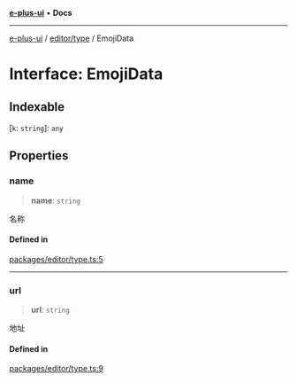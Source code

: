 [**e-plus-ui**](../../../README.md) • **Docs**

***

[e-plus-ui](../../../modules.md) / [editor/type](../README.md) / EmojiData

# Interface: EmojiData

## Indexable

 \[`k`: `string`\]: `any`

## Properties

### name

> **name**: `string`

名称

#### Defined in

[packages/editor/type.ts:5](https://github.com/c-eqian/e-plus-ui/blob/583356870441cbe8e3c917dfd7ad56ce5ac6f88a/packages/editor/type.ts#L5)

***

### url

> **url**: `string`

地址

#### Defined in

[packages/editor/type.ts:9](https://github.com/c-eqian/e-plus-ui/blob/583356870441cbe8e3c917dfd7ad56ce5ac6f88a/packages/editor/type.ts#L9)
